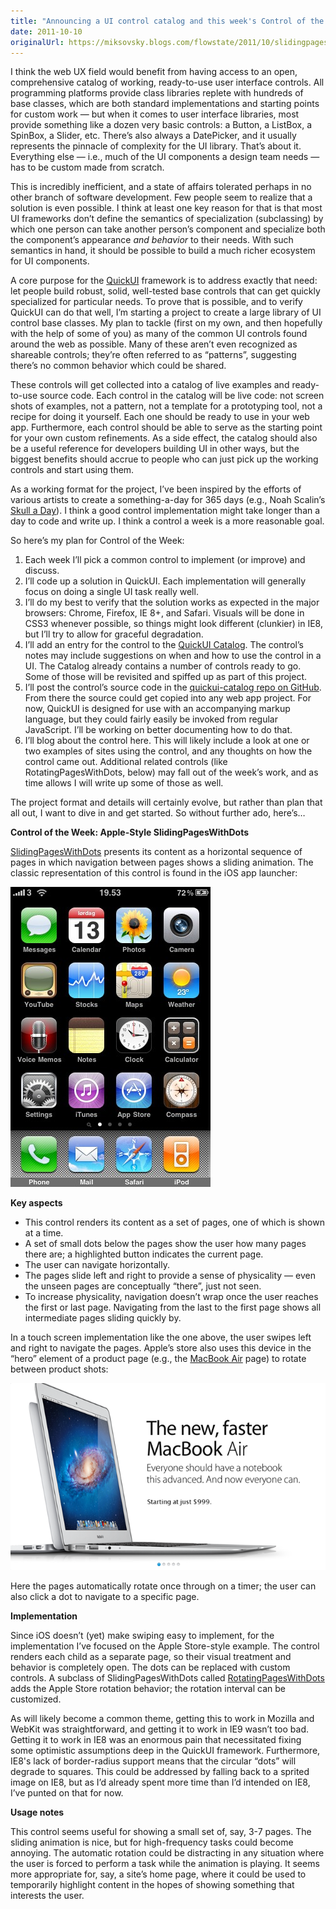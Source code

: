 ```yaml
---
title: "Announcing a UI control catalog and this week's Control of the Week: Apple-style SlidingPagesWithDots"
date: 2011-10-10
originalUrl: https://miksovsky.blogs.com/flowstate/2011/10/slidingpageswithdots.html
---
```


<p>
  I think the web UX field would benefit from having access to an open,
  comprehensive catalog of working, ready-to-use user interface controls. All
  programming platforms provide class libraries replete with hundreds of base
  classes, which are both standard implementations and starting points for
  custom work — but when it comes to user interface libraries, most provide
  something like a dozen very basic controls: a Button, a ListBox, a SpinBox, a
  Slider, etc. There’s also always a DatePicker, and it usually represents the
  pinnacle of complexity for the UI library. That’s about it. Everything else —
  i.e., much of the UI components a design team needs — has to be custom made
  from scratch.
</p>
<p>
  This is incredibly inefficient, and a state of affairs tolerated perhaps in no
  other branch of software development. Few people seem to realize that a
  solution is even possible. I think at least one key reason for that is that
  most UI frameworks don’t define the semantics of specialization (subclassing)
  by which one person can take another person’s component and specialize both
  the component’s appearance <em>and behavior</em> to their needs. With such
  semantics in hand, it should be possible to build a much richer ecosystem for
  UI components.
</p>
<p>
  A core purpose for the <a href="https://quickui.org/">QuickUI</a> framework is
  to address exactly that need: let people build robust, solid, well-tested base
  controls that can get quickly specialized for particular needs. To prove that
  is possible, and to verify QuickUI can do that well, I’m starting a project to
  create a large library of UI control base classes. My plan to tackle (first on
  my own, and then hopefully with the help of some of you) as many of the common
  UI controls found around the web as possible. Many of these aren’t even
  recognized as shareable controls; they’re often referred to as “patterns”,
  suggesting there’s no common behavior which could be shared.
</p>
<p>
  These controls will get collected into a catalog of live examples and
  ready-to-use source code. Each control in the catalog will be live code: not
  screen shots of examples, not a pattern, not a template for a prototyping
  tool, not a recipe for doing it yourself. Each one should be ready to use in
  your web app. Furthermore, each control should be able to serve as the
  starting point for your own custom refinements. As a side effect, the catalog
  should also be a useful reference for developers building UI in other ways,
  but the biggest benefits should accrue to people who can just pick up the
  working controls and start using them.
</p>
<p>
  As a working format for the project, I’ve been inspired by the efforts of
  various artists to create a something-a-day for 365 days (e.g., Noah Scalin’s
  <a href="http://gelconference.com/videos/2009/noah_scalin/">Skull a Day</a>).
  I think a good control implementation might take longer than a day to code and
  write up. I think a control a week is a more reasonable goal.
</p>
<p>So here’s my plan for Control of the Week:</p>
<ol>
  <li>
    Each week I’ll pick a common control to implement (or improve) and discuss.
  </li>
  <li>
    I’ll code up a solution in QuickUI. Each implementation will generally focus
    on doing a single UI task really well.
  </li>
  <li>
    I’ll do my best to verify that the solution works as expected in the major
    browsers: Chrome, Firefox, IE 8+, and Safari. Visuals will be done in CSS3
    whenever possible, so things might look different (clunkier) in IE8, but
    I’ll try to allow for graceful degradation.
  </li>
  <li>
    I’ll add an entry for the control to the
    <a href="https://quickui.org/catalog">QuickUI Catalog</a>. The control’s
    notes may include suggestions on when and how to use the control in a UI.
    The Catalog already contains a number of controls ready to go. Some of those
    will be revisited and spiffed up as part of this project.
  </li>
  <li>
    I’ll post the control’s source code in the
    <a href="https://github.com/JanMiksovsky/quickui-catalog"
      >quickui-catalog repo on GitHub</a
    >. From there the source could get copied into any web app project. For now,
    QuickUI is designed for use with an accompanying markup language, but they
    could fairly easily be invoked from regular JavaScript. I’ll be working on
    better documenting how to do that.
  </li>
  <li>
    I’ll blog about the control here. This will likely include a look at one or
    two examples of sites using the control, and any thoughts on how the control
    came out. Additional related controls (like RotatingPagesWithDots, below)
    may fall out of the week’s work, and as time allows I will write up some of
    those as well.
  </li>
</ol>
<p>
  The project format and details will certainly evolve, but rather than plan
  that all out, I want to dive in and get started. So without further ado,
  here’s…
</p>
<p><strong>Control of the Week: Apple-Style SlidingPagesWithDots</strong></p>
<p>
  <a
    href="https://quickui.org/catalog/default.html#page=SlidingPagesWithDotsAbout"
    >SlidingPagesWithDots</a
  >
  presents its content as a horizontal sequence of pages in which navigation
  between pages shows a sliding animation. The classic representation of this
  control is found in the iOS app launcher:
</p>
<p>
  <img
    src="/images/flowstate/6a00d83451fb6769e2014e8c1fa9bb970d-pi.jpeg"
    alt="iPhone Standard Launch Screen"
  />
</p>
<p><strong>Key aspects</strong></p>
<ul>
  <li>
    This control renders its content as a set of pages, one of which is shown at
    a time.
  </li>
  <li>
    A set of small dots below the pages show the user how many pages there are;
    a highlighted button indicates the current page.
  </li>
  <li>The user can navigate horizontally.</li>
  <li>
    The pages slide left and right to provide a sense of physicality — even the
    unseen pages are conceptually “there”, just not seen.
  </li>
  <li>
    To increase physicality, navigation doesn’t wrap once the user reaches the
    first or last page. Navigating from the last to the first page shows all
    intermediate pages sliding quickly by.
  </li>
</ul>
<p>
  In a touch screen implementation like the one above, the user swipes left and
  right to navigate the pages. Apple’s store also uses this device in the “hero”
  element of a product page (e.g., the
  <a href="http://www.apple.com/macbookair/">MacBook Air</a> page) to rotate
  between product shots:
</p>
<p>
  <img
    src="/images/flowstate/6a00d83451fb6769e2014e8c1fa9c9970d-pi.png"
    alt="Apple Store Sliding Pages"
  />
</p>
<p>
  Here the pages automatically rotate once through on a timer; the user can also
  click a dot to navigate to a specific page.
</p>
<p><strong>Implementation</strong></p>
<p>
  Since iOS doesn’t (yet) make swiping easy to implement, for the implementation
  I’ve focused on the Apple Store-style example. The control renders each child
  as a separate page, so their visual treatment and behavior is completely open.
  The dots can be replaced with custom controls. A subclass of
  SlidingPagesWithDots called
  <a
    href="https://quickui.org/catalog/default.html#page=RotatingPagesWithDotsAbout"
    >RotatingPagesWithDots</a
  >
  adds the Apple Store rotation behavior; the rotation interval can be
  customized.
</p>
<p>
  As will likely become a common theme, getting this to work in Mozilla and
  WebKit was straightforward, and getting it to work in IE9 wasn’t too bad.
  Getting it to work in IE8 was an enormous pain that necessitated fixing some
  optimistic assumptions deep in the QuickUI framework. Furthermore, IE8&#39;s
  lack of border-radius support means that the circular&#0160;“dots” will
  degrade to squares. This could be addressed by falling back to a sprited image
  on IE8, but as I’d already spent more time than I’d intended on IE8, I’ve
  punted on that for now.
</p>
<p><strong>Usage notes</strong></p>
<p>
  This control seems useful for showing a small set of, say, 3-7 pages. The
  sliding animation is nice, but for high-frequency tasks could become annoying.
  The automatic rotation could be distracting in any situation where the user is
  forced to perform a task while the animation is playing. It seems more
  appropriate for, say, a site’s home page, where it could be used to
  temporarily highlight content in the hopes of showing something that interests
  the user.
</p>
